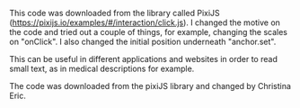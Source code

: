 This code was downloaded from the library called PixiJS (https://pixijs.io/examples/#/interaction/click.js). I changed the motive on the code and tried out a couple of things, for example, changing the scales on "onClick". I also changed the initial position underneath "anchor.set". 

This can be useful in different applications and websites in order to read small text, as in medical descriptions for example.

The code was downloaded from the pixiJS library and changed by Christina Eric. 
